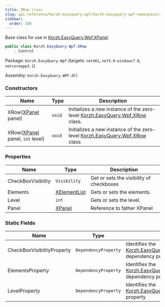 ```yaml
---
title: XRow class
slug: api-reference/korzh-easyquery-wpf/korzh-easyquery-wpf-namespace/xrow-class
sidebar:
  order: 100
---
```


Base class for use in [Korzh.EasyQuery.Wpf.XPanel](///easyquery/docs/api-reference/korzh-easyquery-wpf/korzh-easyquery-wpf-namespace/xpanel-class).
```csharp
public class Korzh.EasyQuery.Wpf.XRow
    : Control

```
Package: `Korzh.EasyQuery.Wpf` (targets: `net461`, `net5.0-windows7.0`, `netcoreapp3.1`)

Assembly: `Korzh.EasyQuery.WPF.dll`

### Constructors

| Name | Type | Description | 
| --- | --- | --- | 
| XRow([XPanel](///easyquery/docs/api-reference/korzh-easyquery-wpf/korzh-easyquery-wpf-namespace/xpanel-class) panel) | `void` | Initializes a new instance of the zero-level [Korzh.EasyQuery.Wpf.XRow](///easyquery/docs/api-reference/korzh-easyquery-wpf/korzh-easyquery-wpf-namespace/xrow-class) class. | 
| XRow([XPanel](///easyquery/docs/api-reference/korzh-easyquery-wpf/korzh-easyquery-wpf-namespace/xpanel-class) panel, `int` level) | `void` | Initializes a new instance of the zero-level [Korzh.EasyQuery.Wpf.XRow](///easyquery/docs/api-reference/korzh-easyquery-wpf/korzh-easyquery-wpf-namespace/xrow-class) class. | 


### Properties

| Name | Type | Description | 
| --- | --- | --- | 
| CheckBoxVisibility | `Visibility` | Get or sets the visibility of checkboxes | 
| Elements | [XElementList](///easyquery/docs/api-reference/korzh-easyquery-wpf/korzh-easyquery-wpf-namespace/xelementlist-class) | Gets or sets the elements. | 
| Level | `int` | Gets or sets the level. | 
| Panel | [XPanel](///easyquery/docs/api-reference/korzh-easyquery-wpf/korzh-easyquery-wpf-namespace/xpanel-class) | Reference to father XPanel | 


### Static Fields

| Name | Type | Description | 
| --- | --- | --- | 
| CheckBoxVisibilityProperty | `DependencyProperty` | Identifies the [Korzh.EasyQuery.Wpf.XRow.CheckBoxVisibility](///easyquery/docs/api-reference/korzh-easyquery-wpf/korzh-easyquery-wpf-namespace/xrow-class) dependency property | 
| ElementsProperty | `DependencyProperty` | Identifies the [Korzh.EasyQuery.Wpf.XRow.Elements](///easyquery/docs/api-reference/korzh-easyquery-wpf/korzh-easyquery-wpf-namespace/xrow-class) dependency property | 
| LevelProperty | `DependencyProperty` | Identifies the [Korzh.EasyQuery.Wpf.XRow.Level](///easyquery/docs/api-reference/korzh-easyquery-wpf/korzh-easyquery-wpf-namespace/xrow-class) dependency property |
